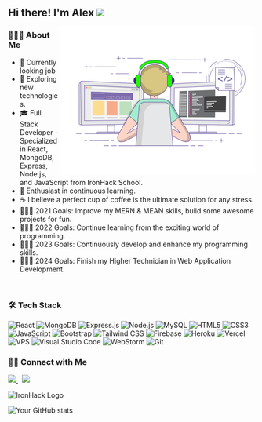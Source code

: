 <h2> Hi there! I'm Alex <img src="https://github.com/souvikguria98/Hi.gif" width="25"></h2>

<img align="right" src="https://raw.githubusercontent.com/devSouvik/devSouvik/master/gif3.gif" width="400" alt="Coding GIF">

<h3> 👨🏻‍💻 About Me </h3>

- 🔭 Currently looking job
- 🤔 Exploring new technologies.
- 🎓 Full Stack Developer - Specialized in React, MongoDB, Express, Node.js, and JavaScript from IronHack School.
- 🌱 Enthusiast in continuous learning.
- ☕ I believe a perfect cup of coffee is the ultimate solution for any stress.
- 👨🏽‍💻 2021 Goals: Improve my MERN & MEAN skills, build some awesome projects for fun.
- 👨🏽‍💻 2022 Goals: Continue learning from the exciting world of programming.
- 👨🏽‍💻 2023 Goals: Continuously develop and enhance my programming skills.
- 👨🏽‍💻 2024 Goals: Finish my Higher Technician in Web Application Development.

<br clear="right"/>

<h3>🛠 Tech Stack</h3>

![React](https://img.shields.io/badge/-React-black?style=flat-square&logo=react)
![MongoDB](https://img.shields.io/badge/-MongoDB-black?style=flat-square&logo=mongodb)
![Express.js](https://img.shields.io/badge/-Express.js-black?style=flat-square&logo=express)
![Node.js](https://img.shields.io/badge/-Node.js-black?style=flat-square&logo=node.js)
![MySQL](https://img.shields.io/badge/-MySQL-black?style=flat-square&logo=mysql)
![HTML5](https://img.shields.io/badge/-HTML5-black?style=flat-square&logo=html5)
![CSS3](https://img.shields.io/badge/-CSS3-black?style=flat-square&logo=css3)
![JavaScript](https://img.shields.io/badge/-JavaScript-black?style=flat-square&logo=javascript)
![Bootstrap](https://img.shields.io/badge/-Bootstrap-black?style=flat-square&logo=bootstrap)
![Tailwind CSS](https://img.shields.io/badge/-Tailwind_CSS-black?style=flat-square&logo=tailwind-css)
![Firebase](https://img.shields.io/badge/-Firebase-black?style=flat-square&logo=firebase)
![Heroku](https://img.shields.io/badge/-Heroku-black?style=flat-square&logo=heroku)
![Vercel](https://img.shields.io/badge/-Vercel-black?style=flat-square&logo=vercel)
![VPS](https://img.shields.io/badge/-VPS-black?style=flat-square&logo=DigitalOcean)
![Visual Studio Code](https://img.shields.io/badge/-Visual_Studio_Code-black?style=flat-square&logo=visual-studio-code)
![WebStorm](https://img.shields.io/badge/-WebStorm-black?style=flat-square&logo=webstorm)
![Git](https://img.shields.io/badge/-Git-black?style=flat-square&logo=git)


<h3> 🤝🏻 Connect with Me </h3>

<p>
  <a href="https://www.linkedin.com/in/alejandro-suarez-sarabia/" target="_blank" rel="noopener noreferrer">
    <img src="https://img.icons8.com/plasticine/100/000000/linkedin.png" width="50" />
  </a>
  &nbsp;
  <a href="mailto:ftvalex@hotmail.com">
    <img src="https://img.icons8.com/color/48/000000/microsoft-outlook-2019--v1.png" width="50" />
  </a>
</p>

<p align="left">
  <img src="https://gonzapico.com/wp-content/uploads/2021/08/1_69RcxrWXuk385lSxkIYYLA.png" width="100" alt="IronHack Logo" />
</p>

![Your GitHub stats](https://github-readme-stats.vercel.app/api?username=ftvalex01&show_icons=true)
  


